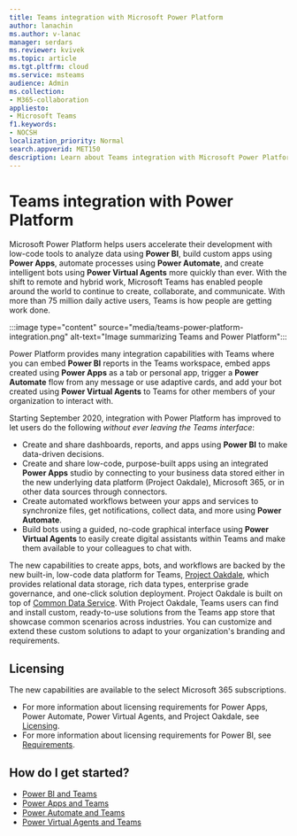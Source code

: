 ```yaml
---
title: Teams integration with Microsoft Power Platform
author: lanachin
ms.author: v-lanac
manager: serdars
ms.reviewer: kvivek
ms.topic: article
ms.tgt.pltfrm: cloud
ms.service: msteams
audience: Admin
ms.collection: 
- M365-collaboration
appliesto: 
- Microsoft Teams
f1.keywords:
- NOCSH
localization_priority: Normal
search.appverid: MET150
description: Learn about Teams integration with Microsoft Power Platform tools, including Power BI, Power apps, Power automate, and Power Virtual Agents.
---
```


# Teams integration with Power Platform

Microsoft Power Platform helps users accelerate their development with low-code tools to analyze data using **Power BI**, build custom apps using **Power Apps**, automate processes using **Power Automate**, and create intelligent bots using **Power Virtual Agents** more quickly than ever. With the shift to remote and hybrid work, Microsoft Teams has enabled people around the world to continue to create, collaborate, and communicate. With more than 75 million daily active users, Teams is how people are getting work done.

:::image type="content" source="media/teams-power-platform-integration.png" alt-text="Image summarizing Teams and Power Platform":::

Power Platform provides many integration capabilities with Teams where you can embed **Power BI** reports in the Teams workspace, embed apps created using **Power Apps** as a tab or personal app, trigger a **Power Automate** flow from any message or use adaptive cards, and add your bot created using **Power Virtual Agents** to Teams for other members of your organization to interact with.

Starting September 2020, integration with Power Platform has improved to let users do the following *without ever leaving the Teams interface*:

- Create and share dashboards, reports, and apps using **Power BI** to make data-driven decisions.
- Create and share low-code, purpose-built apps using an integrated **Power Apps** studio by connecting to your business data stored either in the new underlying data platform (Project Oakdale), Microsoft 365, or in other data sources through connectors.
- Create automated workflows between your apps and services to synchronize files, get notifications, collect data, and more using **Power Automate**.
- Build bots using a guided, no-code graphical interface using **Power Virtual Agents** to easily create digital assistants within Teams and make them available to your colleagues to chat with.

The new capabilities to create apps, bots, and workflows are backed by the new built-in, low-code data platform for Teams, [Project Oakdale](https://go.microsoft.com/fwlink/?linkid=2143541), which provides relational data storage, rich data types, enterprise grade governance, and one-click solution deployment. Project Oakdale is built on top of [Common Data Service](https://docs.microsoft.com/powerapps/maker/common-data-service/data-platform-intro). With Project Oakdale, Teams users can find and install custom, ready-to-use solutions from the Teams app store that showcase common scenarios across industries. You can customize and extend these custom solutions to adapt to your organization's branding and requirements.

## Licensing

The new capabilities are available to the select Microsoft 365 subscriptions.

- For more information about licensing requirements for Power Apps, Power Automate, Power Virtual Agents, and Project Oakdale, see [Licensing](https://go.microsoft.com/fwlink/?linkid=2143647).
- For more information about licensing requirements for Power BI, see [Requirements](https://go.microsoft.com/fwlink/?linkid=2143490).
 
## How do I get started?

- [Power BI and Teams](https://aka.ms/pbi-teams-docs)
- [Power Apps and Teams](https://aka.ms/pa-teams-docs)
- [Power Automate and Teams](https://aka.ms/pauto-teams-docs)
- [Power Virtual Agents and Teams](https://aka.ms/pva-teams-docs)
